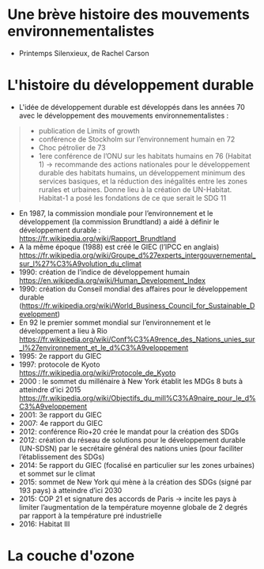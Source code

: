 # Une brève histoire des mouvements environnementalistes

- Printemps Silenxieux, de Rachel Carson

# L'histoire du développement durable

- L'idée de développement durable est développés dans les années 70 avec le développement des mouvements environnementalistes : 
> * publication de Limits of growth
> * conférence de Stockholm sur l’environnement humain en 72
> * Choc pétrolier de 73
> * 1ere conférence de l’ONU sur les habitats humains en 76 (Habitat 1) -> recommande des actions nationales pour le développement durable des habitats humains, un développement minimum des services basiques, et la réduction des inégalités entre les zones rurales et urbaines. Donne lieu à la création de UN-Habitat. Habitat-1 a posé les fondations de ce que serait le SDG 11
- En 1987, la commission mondiale pour l’environnement et le développement (la commission Brundtland) a aidé à définir le développement durable : https://fr.wikipedia.org/wiki/Rapport_Brundtland 
- A la même époque (1988) est créé le GIEC (l’IPCC en anglais) https://fr.wikipedia.org/wiki/Groupe_d%27experts_intergouvernemental_sur_l%27%C3%A9volution_du_climat 
- 1990: création de l’indice de développement humain https://en.wikipedia.org/wiki/Human_Development_Index
- 1990: création du Conseil mondial des affaires pour le développement durable (https://fr.wikipedia.org/wiki/World_Business_Council_for_Sustainable_Development) 
- En 92 le premier sommet mondial sur l’environnement et le développement a lieu à Rio
https://fr.wikipedia.org/wiki/Conf%C3%A9rence_des_Nations_unies_sur_l%27environnement_et_le_d%C3%A9veloppement 
- 1995: 2e rapport du GIEC
- 1997: protocole de Kyoto https://fr.wikipedia.org/wiki/Protocole_de_Kyoto
- 2000 : le sommet du millénaire à New York établit les MDGs 8 buts à atteindre d’ici 2015 https://fr.wikipedia.org/wiki/Objectifs_du_mill%C3%A9naire_pour_le_d%C3%A9veloppement 
- 2001: 3e rapport du GIEC
- 2007: 4e rapport du GIEC
- 2012: conférence Rio+20 crée le mandat pour la création des SDGs
- 2012: création du réseau de solutions pour le développement durable (UN-SDSN) par le secrétaire général des nations unies (pour faciliter l’établissement des SDGs)
- 2014: 5e rapport du GIEC (focalisé en particulier sur les zones urbaines) et sommet sur le climat
- 2015: sommet de New York qui mène à la création des SDGs (signé par 193 pays) à atteindre d’ici 2030
- 2015: COP 21 et signature des accords de Paris -> incite les pays à limiter l’augmentation de la température moyenne globale de 2 degrés par rapport à la température pré industrielle
- 2016: Habitat III 

# La couche d'ozone
